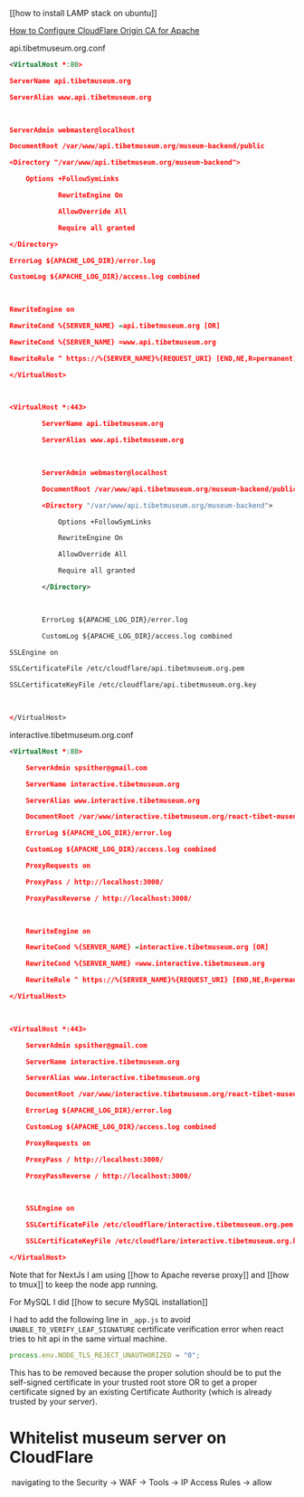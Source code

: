 [[how to install LAMP stack on ubuntu]]

[How to Configure CloudFlare Origin CA for Apache](https://devanswers.co/configure-cloudflare-origin-ca-apache/)

api.tibetmuseum.org.conf
```xml
<VirtualHost *:80>

ServerName api.tibetmuseum.org

ServerAlias www.api.tibetmuseum.org

  

ServerAdmin webmaster@localhost

DocumentRoot /var/www/api.tibetmuseum.org/museum-backend/public

<Directory "/var/www/api.tibetmuseum.org/museum-backend">

    Options +FollowSymLinks

            RewriteEngine On

            AllowOverride All

            Require all granted

</Directory>

ErrorLog ${APACHE_LOG_DIR}/error.log

CustomLog ${APACHE_LOG_DIR}/access.log combined

  

RewriteEngine on

RewriteCond %{SERVER_NAME} =api.tibetmuseum.org [OR]

RewriteCond %{SERVER_NAME} =www.api.tibetmuseum.org

RewriteRule ^ https://%{SERVER_NAME}%{REQUEST_URI} [END,NE,R=permanent]

</VirtualHost>

  

<VirtualHost *:443>

        ServerName api.tibetmuseum.org

        ServerAlias www.api.tibetmuseum.org

  

        ServerAdmin webmaster@localhost

        DocumentRoot /var/www/api.tibetmuseum.org/museum-backend/public

        <Directory "/var/www/api.tibetmuseum.org/museum-backend">

            Options +FollowSymLinks

            RewriteEngine On

            AllowOverride All

            Require all granted

        </Directory>

  

        ErrorLog ${APACHE_LOG_DIR}/error.log

        CustomLog ${APACHE_LOG_DIR}/access.log combined

SSLEngine on

SSLCertificateFile /etc/cloudflare/api.tibetmuseum.org.pem

SSLCertificateKeyFile /etc/cloudflare/api.tibetmuseum.org.key

  

</VirtualHost>

```

interactive.tibetmuseum.org.conf
```xml
<VirtualHost *:80>

    ServerAdmin spsither@gmail.com

    ServerName interactive.tibetmuseum.org

    ServerAlias www.interactive.tibetmuseum.org

    DocumentRoot /var/www/interactive.tibetmuseum.org/react-tibet-museum

    ErrorLog ${APACHE_LOG_DIR}/error.log

    CustomLog ${APACHE_LOG_DIR}/access.log combined

    ProxyRequests on

    ProxyPass / http://localhost:3000/

    ProxyPassReverse / http://localhost:3000/

  

    RewriteEngine on

    RewriteCond %{SERVER_NAME} =interactive.tibetmuseum.org [OR]

    RewriteCond %{SERVER_NAME} =www.interactive.tibetmuseum.org

    RewriteRule ^ https://%{SERVER_NAME}%{REQUEST_URI} [END,NE,R=permanent]

</VirtualHost>

  

<VirtualHost *:443>

    ServerAdmin spsither@gmail.com

    ServerName interactive.tibetmuseum.org

    ServerAlias www.interactive.tibetmuseum.org

    DocumentRoot /var/www/interactive.tibetmuseum.org/react-tibet-museum

    ErrorLog ${APACHE_LOG_DIR}/error.log

    CustomLog ${APACHE_LOG_DIR}/access.log combined

    ProxyRequests on

    ProxyPass / http://localhost:3000/

    ProxyPassReverse / http://localhost:3000/

  

    SSLEngine on

    SSLCertificateFile /etc/cloudflare/interactive.tibetmuseum.org.pem

    SSLCertificateKeyFile /etc/cloudflare/interactive.tibetmuseum.org.key

</VirtualHost>
```


Note that for NextJs I am using  [[how to Apache reverse proxy]] and [[how to tmux]] to keep the node app running.

For MySQL I did [[how to secure MySQL installation]]

I had to add the following line in `_app.js`  to avoid `UNABLE_TO_VERIFY_LEAF_SIGNATURE` certificate verification error when react tries to hit api in the same virtual machine.
```javascript
process.env.NODE_TLS_REJECT_UNAUTHORIZED = "0";
```

This has to be removed because the proper solution should be to put the self-signed certificate in your trusted root store OR to get a proper certificate signed by an existing Certificate Authority (which is already trusted by your server).


# Whitelist museum server on CloudFlare 
 navigating to the Security → WAF → Tools → IP Access Rules → allow
